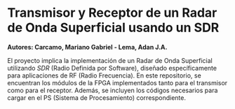 # Transmisor y Receptor de un Radar de Onda Superficial usando un SDR

**Autores: Carcamo, Mariano Gabriel - Lema, Adan J.A.**

El proyecto implica la implementación de un Radar de Onda Superficial utilizando *SDR* (Radio Definida por Software), diseñado específicamente para aplicaciones de RF (Radio Frecuencia). En este repositorio, se encuentran los módulos de la FPGA implementados tanto para el transmisor como para el receptor. Además, se incluyen los códigos necesarios para cargar en el PS (Sistema de Procesamiento) correspondiente.